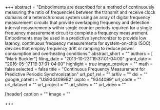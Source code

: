+++
abstract = "Embodiments are described for a method of continuously measuring the ratio of frequencies between the transmit and receive clock domains of a heterochronous system using an array of digital frequency measurement circuits that provide overlapping frequency and detection interval measurements within single counter periods required for a single frequency measurement circuit to complete a frequency measurement. Embodiments may be used in a predictive synchronizer to provide low latency, continuous frequency measurements for system-on-chip (SOC) devices that employ frequency drift or ramping to reduce power consumption and overheating conditions."
abstract_short = ""
authors = [
	"Mark Buckler"]
filing_date = "2013-10-23T19:37:01-04:00"
grant_date  = "2016-05-17T19:37:01-04:00"
highlight = true
image_preview = ""
math = false
selected = false
title = "Continuous Frequency Measurement for Predictive Periodic Synchronization"
url_pdf_rel = ""
arXiv = ""
doi = ""
google_patent = "US9344099B2"
uspto = "9344099"
url_code = ""
url_dataset = ""
url_project = ""
url_slides = ""
url_video = ""

[header]
  caption = ""
  image = ""

+++

